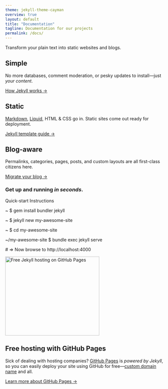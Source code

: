 ```yaml
---
theme: jekyll-theme-cayman
overview: true
layout: default
title: "Documentation"
tagline: Documentation for our projects
permalink: /docs/
---
```


<section class="intro">
  <div class="grid">
    <div class="unit whole center-on-mobiles">
      <p class="first">Transform your plain text into static&nbsp;websites and&nbsp;blogs.</p>
    </div>
  </div>
</section>
<section class="features">
  <div class="grid">
    <div class="unit one-third">
      <h2>Simple</h2>
      <p>
        No more databases, comment moderation, or pesky updates to install—just <em>your content</em>.
      </p>
      <a href="{{ 'docs/usage/' | relative_url }}">How Jekyll works &rarr;</a>
    </div>
    <div class="unit one-third">
      <h2>Static</h2>
      <p><a href="https://daringfireball.net/projects/markdown/">Markdown</a>, <a href="https://github.com/Shopify/liquid/wiki">Liquid</a>, HTML <span class="amp">&amp;</span> CSS go in. Static sites come out ready for deployment.</p>
      <a href="{{ 'docs/templates/' | relative_url }}">Jekyll template guide &rarr;</a>
    </div>
    <div class="unit one-third">
      <h2>Blog-aware</h2>
      <p>
        Permalinks, categories, pages, posts, and custom layouts are all first-class citizens here.
      </p>
      <a href="http://import.jekyllrb.com">Migrate your blog &rarr;</a>
    </div>
    <div class="clear"></div>
  </div>
</section>
<section class="quickstart">
  <div class="grid">
    <div class="unit golden-small center-on-mobiles">
      <h3>Get up and running <em>in&nbsp;seconds</em>.</h3>
    </div>
    <div class="unit golden-large code">
      <p class="title">Quick-start Instructions</p>
      <div class="shell">
        <p class="line">
          <span class="path">~</span>
          <span class="prompt">$</span>
          <span class="command">gem install bundler jekyll</span>
        </p>
        <p class="line">
          <span class="path">~</span>
          <span class="prompt">$</span>
          <span class="command">jekyll new my-awesome-site</span>
        </p>
        <p class="line">
          <span class="path">~</span>
          <span class="prompt">$</span>
          <span class="command">cd my-awesome-site</span>
        </p>
        <p class="line">
          <span class="path">~/my-awesome-site</span>
          <span class="prompt">$</span>
          <span class="command">bundle exec jekyll serve</span>
        </p>
        <p class="line">
          <span class="output"># => Now browse to http://localhost:4000</span>
        </p>
      </div>
    </div>
    <div class="clear"></div>
  </div>
</section>
<section class="free-hosting">
  <div class="grid">
    <div class="unit whole">
      <div class="grid pane">
        <div class="unit whole center-on-mobiles">
          <img src="{{ 'img/octojekyll.png' | relative_url }}" width="300" height="251" alt="Free Jekyll hosting on GitHub Pages">
          <div class="pane-content">
            <h2 class="center-on-mobiles"><strong>Free hosting</strong> with GitHub Pages</h2>
            <p>Sick of dealing with hosting companies? <a href="https://pages.github.com/">GitHub Pages</a> is <em>powered by Jekyll</em>, so you can easily deploy your site using GitHub for free&mdash;<a href="https://help.github.com/articles/about-supported-custom-domains/">custom domain name</a> and&nbsp;all.</p>
            <a href="https://pages.github.com/">Learn more about GitHub Pages &rarr;</a>
          </div>
        </div>
        <div class="clear"></div>
      </div>
    </div>
  </div>
</section>
